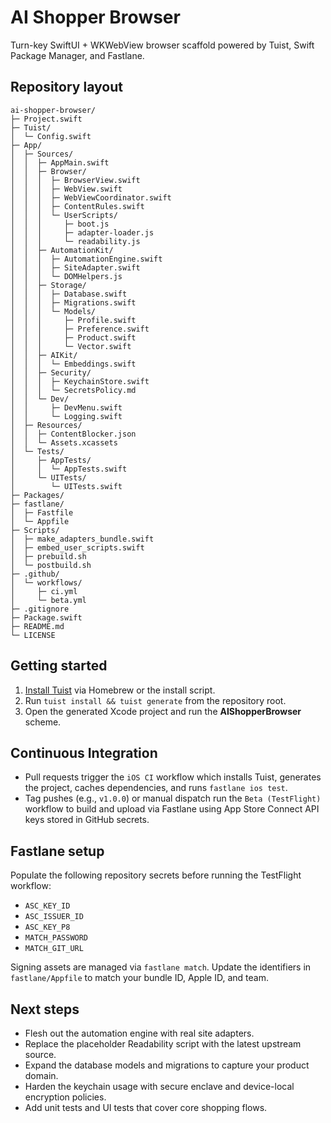 # AI Shopper Browser

Turn-key SwiftUI + WKWebView browser scaffold powered by Tuist, Swift Package Manager, and Fastlane.

## Repository layout

```
ai-shopper-browser/
├─ Project.swift
├─ Tuist/
│  └─ Config.swift
├─ App/
│  ├─ Sources/
│  │  ├─ AppMain.swift
│  │  ├─ Browser/
│  │  │  ├─ BrowserView.swift
│  │  │  ├─ WebView.swift
│  │  │  ├─ WebViewCoordinator.swift
│  │  │  ├─ ContentRules.swift
│  │  │  └─ UserScripts/
│  │  │     ├─ boot.js
│  │  │     ├─ adapter-loader.js
│  │  │     └─ readability.js
│  │  ├─ AutomationKit/
│  │  │  ├─ AutomationEngine.swift
│  │  │  ├─ SiteAdapter.swift
│  │  │  └─ DOMHelpers.js
│  │  ├─ Storage/
│  │  │  ├─ Database.swift
│  │  │  ├─ Migrations.swift
│  │  │  └─ Models/
│  │  │     ├─ Profile.swift
│  │  │     ├─ Preference.swift
│  │  │     ├─ Product.swift
│  │  │     └─ Vector.swift
│  │  ├─ AIKit/
│  │  │  └─ Embeddings.swift
│  │  ├─ Security/
│  │  │  ├─ KeychainStore.swift
│  │  │  └─ SecretsPolicy.md
│  │  └─ Dev/
│  │     ├─ DevMenu.swift
│  │     └─ Logging.swift
│  ├─ Resources/
│  │  ├─ ContentBlocker.json
│  │  └─ Assets.xcassets
│  └─ Tests/
│     ├─ AppTests/
│     │  └─ AppTests.swift
│     └─ UITests/
│        └─ UITests.swift
├─ Packages/
├─ fastlane/
│  ├─ Fastfile
│  └─ Appfile
├─ Scripts/
│  ├─ make_adapters_bundle.swift
│  ├─ embed_user_scripts.swift
│  ├─ prebuild.sh
│  └─ postbuild.sh
├─ .github/
│  └─ workflows/
│     ├─ ci.yml
│     └─ beta.yml
├─ .gitignore
├─ Package.swift
├─ README.md
└─ LICENSE
```

## Getting started

1. [Install Tuist](https://tuist.io) via Homebrew or the install script.
2. Run `tuist install && tuist generate` from the repository root.
3. Open the generated Xcode project and run the **AIShopperBrowser** scheme.

## Continuous Integration

- Pull requests trigger the `iOS CI` workflow which installs Tuist, generates the project, caches dependencies, and runs `fastlane ios test`.
- Tag pushes (e.g., `v1.0.0`) or manual dispatch run the `Beta (TestFlight)` workflow to build and upload via Fastlane using App Store Connect API keys stored in GitHub secrets.

## Fastlane setup

Populate the following repository secrets before running the TestFlight workflow:

- `ASC_KEY_ID`
- `ASC_ISSUER_ID`
- `ASC_KEY_P8`
- `MATCH_PASSWORD`
- `MATCH_GIT_URL`

Signing assets are managed via `fastlane match`. Update the identifiers in `fastlane/Appfile` to match your bundle ID, Apple ID, and team.

## Next steps

- Flesh out the automation engine with real site adapters.
- Replace the placeholder Readability script with the latest upstream source.
- Expand the database models and migrations to capture your product domain.
- Harden the keychain usage with secure enclave and device-local encryption policies.
- Add unit tests and UI tests that cover core shopping flows.
